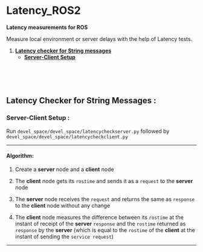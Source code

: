 # Latency_ROS2
**Latency measurements for ROS**  

Measure local environment or server delays with the help of Latency tests.

1. **[Latency checker for String messages](https://github.com/ArusarkaBose/Latency_ROS2/blob/master/README.md#latency-checker-for-string-messages-)**
   * **[Server-Client Setup](https://github.com/ArusarkaBose/Latency_ROS2/blob/master/README.md#server-client-setup-)**
   
</br></br></br>

## Latency Checker for String Messages :
### Server-Client Setup :
Run `devel_space/devel_space/latencycheckserver.py` followed by `devel_space/devel_space/latencycheckclient.py`

---
#### Algorithm:
1.  Create a **server** node and a **client** node

2. The **client** node gets its `rostime` and sends it as a `request` to the **server** node  

3. The **server** node receives the `request` and returns the same as `response` to the **client** node without any change

4. The **client** node measures the difference between its `rostime` at the instant of receipt of the **server** `response` and the `rostime` returned as `response` by the **server** (which is equal to the `rostime` of the **client** at the instant of sending the `service request`)

---
